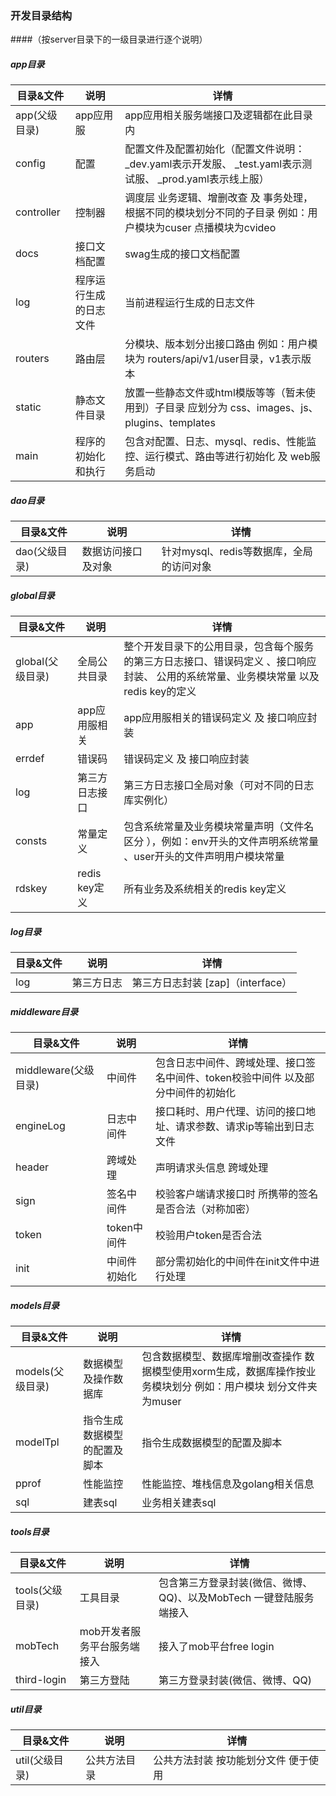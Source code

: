 ### 开发目录结构
####（按server目录下的一级目录进行逐个说明）
##### app目录
| 目录&文件 | 说明 | 详情 |
| ----- | ----- | ----- |
| app(父级目录)  | app应用服 | app应用相关服务端接口及逻辑都在此目录内 |
| config | 配置 | 配置文件及配置初始化（配置文件说明：_dev.yaml表示开发服、 _test.yaml表示测试服、 _prod.yaml表示线上服） |
| controller | 控制器 | 调度层 业务逻辑、增删改查 及 事务处理，根据不同的模块划分不同的子目录 例如：用户模块为cuser 点播模块为cvideo |
| docs | 接口文档配置 | swag生成的接口文档配置 |
| log | 程序运行生成的日志文件 | 当前进程运行生成的日志文件 |
| routers | 路由层 | 分模块、版本划分出接口路由 例如：用户模块为 routers/api/v1/user目录，v1表示版本|
| static | 静态文件目录 | 放置一些静态文件或html模版等等（暂未使用到）子目录 应划分为 css、images、js、plugins、templates|
| main | 程序的初始化和执行 | 包含对配置、日志、mysql、redis、性能监控、运行模式、路由等进行初始化 及 web服务启动 |


##### dao目录
| 目录&文件 | 说明 | 详情 |
| ----- | ----- | ----- |
| dao(父级目录)  | 数据访问接口及对象 | 针对mysql、redis等数据库，全局的访问对象 |


##### global目录
| 目录&文件 | 说明 | 详情 |
| ----- | ----- | ----- |
| global(父级目录) | 全局公共目录 | 整个开发目录下的公用目录，包含每个服务的第三方日志接口、错误码定义 、接口响应封装、 公用的系统常量、业务模块常量 以及redis key的定义 |
| app | app应用服相关 | app应用服相关的错误码定义 及 接口响应封装 |
| errdef | 错误码 | 错误码定义 及 接口响应封装 |
| log | 第三方日志接口 | 第三方日志接口全局对象（可对不同的日志库实例化） |
| consts | 常量定义 | 包含系统常量及业务模块常量声明（文件名区分 ），例如：env开头的文件声明系统常量 、user开头的文件声明用户模块常量 |
| rdskey | redis key定义 | 所有业务及系统相关的redis key定义 |


##### log目录
| 目录&文件 | 说明 | 详情 |
| ----- | ----- | ----- |
| log | 第三方日志 | 第三方日志封装 [zap]（interface）|


##### middleware目录
| 目录&文件 | 说明 | 详情 |
| ----- | ----- | ----- |
| middleware(父级目录) | 中间件 | 包含日志中间件、跨域处理、接口签名中间件、token校验中间件 以及部分中间件的初始化 |
| engineLog | 日志中间件 | 接口耗时、用户代理、访问的接口地址、请求参数、请求ip等输出到日志文件 |
| header | 跨域处理 | 声明请求头信息 跨域处理 |
| sign | 签名中间件 | 校验客户端请求接口时 所携带的签名是否合法（对称加密） |
| token | token中间件 | 校验用户token是否合法 |
| init | 中间件初始化 | 部分需初始化的中间件在init文件中进行处理 |


##### models目录
| 目录&文件 | 说明 | 详情 |
| ----- | ----- | ----- |
| models(父级目录) | 数据模型及操作数据库 | 包含数据模型、数据库增删改查操作  数据模型使用xorm生成，数据库操作按业务模块划分 例如：用户模块 划分文件夹为muser |
| modelTpl | 指令生成数据模型的配置及脚本 | 指令生成数据模型的配置及脚本 |
| pprof | 性能监控 | 性能监控、堆栈信息及golang相关信息 |
| sql | 建表sql | 业务相关建表sql |


##### tools目录
| 目录&文件 | 说明 | 详情 |
| ----- | ----- | ----- |
| tools(父级目录) | 工具目录 | 包含第三方登录封装(微信、微博、QQ)、以及MobTech 一键登陆服务端接入 |
| mobTech | mob开发者服务平台服务端接入 | 接入了mob平台free login |
| third-login | 第三方登陆 | 第三方登录封装(微信、微博、QQ) |


##### util目录
| 目录&文件 | 说明 | 详情 |
| ----- | ----- | ----- |
| util(父级目录) | 公共方法目录 | 公共方法封装 按功能划分文件 便于使用 |
